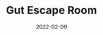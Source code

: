 ---
title: Gut Escape Room
description: Students navigate the Gut and try to answer questions to move through it.
date_deployed: 2021-05-01
date: 2022-02-09
tags:
  - projects
layout: layouts/project.njk
---
